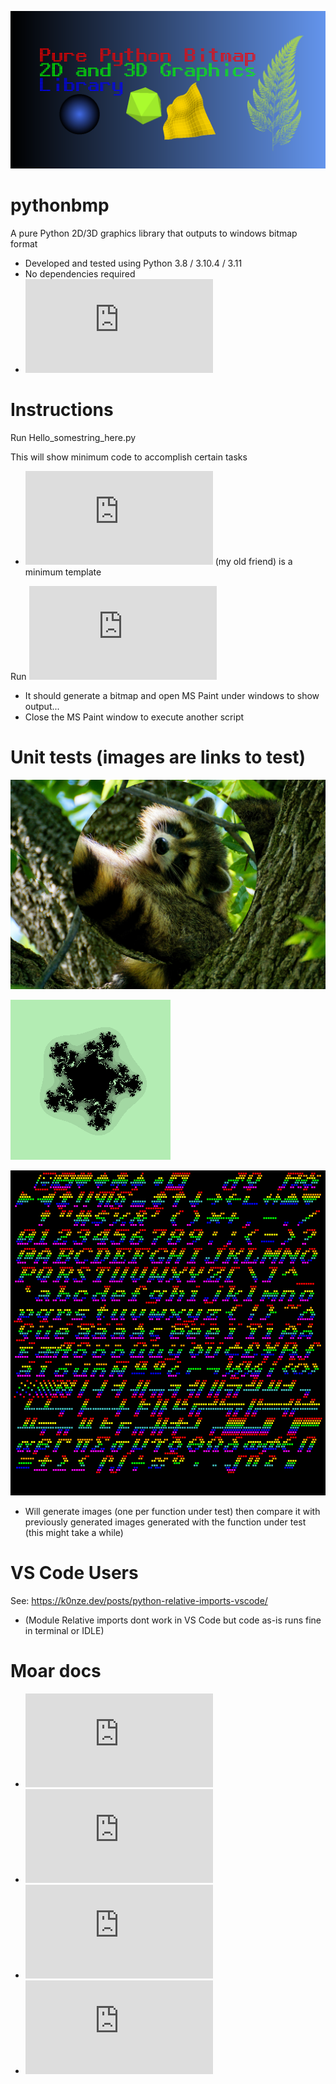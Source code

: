 [![AppID](https://github.com/TechnoTanuki/Python_BMP/blob/main/assets/Hello_GithubID.png)](https://github.com/TechnoTanuki/Python_BMP/blob/main/Hello_APP_Github_ID.py)

# pythonbmp
A pure Python 2D/3D graphics library that outputs to windows bitmap format
* Developed and tested using Python 3.8 / 3.10.4 / 3.11
* No dependencies required
* ![API Reference](https://github.com/TechnoTanuki/Python_BMP/blob/main/docs/BitmapLib_Doc.md)

# Instructions

Run Hello_somestring_here.py

This will show minimum code to accomplish certain tasks
* ![Hello_Darkness.py](https://github.com/TechnoTanuki/Python_BMP/blob/main/Hello_Darkness.py) (my old friend) is a minimum template 

Run ![Features_Speedtest.py](https://github.com/TechnoTanuki/Python_BMP/blob/main/Features_Speedtest.py)
* It should generate a bitmap and open MS Paint under windows to show output... 
* Close the MS Paint window to execute another script

# Unit tests (images are links to test)

[![Picmanip](https://github.com/TechnoTanuki/Python_BMP/blob/main/assets/test_images/raccoon-flipXYcircregion.bmp)](https://github.com/TechnoTanuki/Python_BMP/blob/main/test_picturemanipulation.py)

[![Fractals](https://github.com/TechnoTanuki/Python_BMP/blob/main/assets/fractals/multijulia.bmp)](https://github.com/TechnoTanuki/Python_BMP/blob/main/test_fractals.py)

[![Text](https://github.com/TechnoTanuki/Python_BMP/blob/main/assets/fonts/8x8x4px1cs024bitplotitalicstring2filebc0cmulti.bmp)](https://github.com/TechnoTanuki/Python_BMP/blob/main/test_fonts.py)

* Will generate images (one per function under test) then compare it with previously generated images generated with the function under test (this might take a while)

# VS Code Users

See: https://k0nze.dev/posts/python-relative-imports-vscode/
* (Module Relative imports dont work in VS Code but code as-is runs fine in terminal or IDLE)

# Moar docs
* ![Hello Graphics](https://github.com/TechnoTanuki/Python_BMP/blob/main/docs/Hello_Graphics.md)
* ![Hello Text](https://github.com/TechnoTanuki/Python_BMP/blob/main/docs/Hello_Text.md)
* ![Hello Fractals](https://github.com/TechnoTanuki/Python_BMP/blob/main/docs/Hello_Fractals.md)
* ![Hello Image Processing](https://github.com/TechnoTanuki/Python_BMP/blob/main/docs/Hello_Image_Processing.md)






